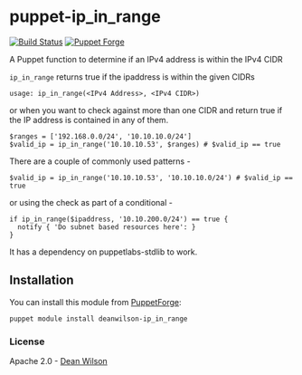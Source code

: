 puppet-ip_in_range
==================

[![Build Status](https://travis-ci.org/deanwilson/puppet-ip_in_range.svg?branch=master)](https://travis-ci.org/deanwilson/puppet-ip_in_range)
[![Puppet Forge](https://img.shields.io/puppetforge/v/deanwilson/ip_in_range.svg)](https://forge.puppetlabs.com/deanwilson/ip_in_range)

A Puppet function to determine if an IPv4 address is within the IPv4 CIDR

`ip_in_range` returns true if the ipaddress is within the given CIDRs

    usage: ip_in_range(<IPv4 Address>, <IPv4 CIDR>)

or when you want to check against more than one CIDR and return
true if the IP address is contained in any of them.

    $ranges = ['192.168.0.0/24', '10.10.10.0/24']
    $valid_ip = ip_in_range('10.10.10.53', $ranges) # $valid_ip == true

There are a couple of commonly used patterns -

    $valid_ip = ip_in_range('10.10.10.53', '10.10.10.0/24') # $valid_ip == true

or using the check as part of a conditional -

    if ip_in_range($ipaddress, '10.10.200.0/24') == true {
      notify { 'Do subnet based resources here': }
    }

It has a dependency on puppetlabs-stdlib to work.

## Installation

You can install this module from [PuppetForge](https://forge.puppet.com/):

    puppet module install deanwilson-ip_in_range

### License ###

Apache 2.0 - [Dean Wilson](http://www.unixdaemon.net)

